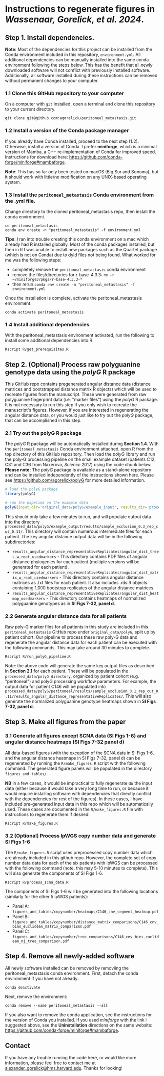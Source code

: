 
# Instructions to regenerate figures in _Wassenaar, Gorelick, et al. 2024_.

## Step 1. Install dependencies.

**Note:** Most of the dependencies for this project can be installed from the Conda environment included in this repository, `environment.yml`. All additional dependencies can be manually installed into the same conda environment following the steps below. This has the benefit that all newly downloaded software will not conflict with previously installed software. Additionally, all software installed during these instructions can be removed without permanent changes to your computer.

### 1.1 Clone this GitHub repository to your computer

On a computer with `git` installed, open a terminal and clone this repository to your current directory. 
```
git clone git@github.com:agorelick/peritoneal_metastasis.git
```

### 1.2 Install a version of the Conda package manager

If you already have Conda installed, proceed to the next step (1.2). Otherwise, install a version of Conda. I prefer **miniforge**, which is a minimal version of Mamba, a C++ re-implementation of Conda for improved speed. Instructions for download here: https://github.com/conda-forge/miniforge#mambaforge.

**Note**: This has so far only been tested on macOS (Big Sur and Sonoma), but it should work with little/no modification on any UNIX-based operating system.

### 1.3 Install the `peritoneal_metastasis` Conda environment from the .yml file.

Change directory to the cloned peritoneal_metastasis repo, then install the conda environment. 

```
cd peritoneal_metastasis
conda env create -n "peritoneal_metastasis" -f environment.yml
```
**Tips:** I ran into trouble creating this conda environment on a mac which already had R installed globally. Most of the conda packages installed, but then in R I was unable to install new packages such as the Quartet package (which is not on Conda) due to dyld files not being found. What worked for me was the following steps:
- completely remove the `peritoneal_metastasis` conda environment
- remove the files/directories for r-base-4.3.3: `rm -r ~/miniforge3/pkgs/r-base-4.3.3-*`
- then rerun `conda env create -n "peritoneal_metastasis" -f environment.yml`

Once the installation is complete, activate the peritoneal_metastasis environment.

```
conda activate peritoneal_metastasis
```

### 1.4 Install additional dependencies

With the peritoneal_metastasis environment activated, run the following to install some additional dependencies into R. 
```
Rscript R/get_prerequisites.R
```

## Step 2. (Optional) Process raw polyguanine genotype data using the _polyG_ R package

This GitHub repo contains pregenerated angular distance data (distance matrices and bootstrapped distance matrix R objects) which will be used to recreate figures from the manuscript. These were generated from raw polyguanine fingerprint data (i.e. "marker files") using the _polyG_ R package. It is not necessary to run this step if you only wish to recreate the manuscript's figures. However, if you are interested in regenerating the angular distance data, or you would just like to try out the _polyG_ package, that can be accomplished in this step.

### 2.1 Try out the polyG R package 

The _polyG_ R package will be automatically installed during **Section 1.4**. With the `peritoneal_metastasis` Conda environment attached, open R from the top directory of this GitHub repository. Then load the _polyG_ library and run the poly-G processing pipeline on the small example dataset (patients C12, C31 and C36 from Naxerova, _Science_ 2017) using the code chunk below. **Please note:** The _polyG_ package is available as a stand-alone repository and can be installed independently of the instructions shown here. Please see https://github.com/agorelick/polyG for more detailed information.

```r
# load the polyG package
library(polyG)

# run the pipeline on the example data
polyG(input_dir='original_data/polyG/example_input', results_dir='processed_data/polyG/example_output', seed=42)
```

This should only take a few minutes to run, and will populate output data into the directory `processed_data/polyG/example_output/results/sample_exclusion_0.3_rep_cut_0.11/`. This directory will contain numerous intermediate files for each patient. The key angular distance output data will be in the following subdirectories:

- `results_angular_distance_representativeReplicates/angular_dist_trees_w_root_usedmarkers` - This directory contains PDF files of angular distance phylogenies for each patient (multiple versions will be generated for each patient).
- `results_angular_distance_representativeReplicates/angular_dist_matrix_w_root_usedmarkers` - This directory contains angular distance matrices as .txt files for each patient. It also includes .rds R objects containing 1,000 bootstrap replicates of the angular distance matrices.
- `results_angular_distance_representativeReplicates/angular_dist_heatmap_usedmarkers` - This directory contains heatmaps of normalized polyguanine genotypes as in **SI Figs 7-32, panel d**. 


### 2.2 Generate angular distance data for all patients

Raw poly-G marker files for all patients in this study are included in this `peritoneal_metastasis` GitHub repo under `original_data/polyG`, split up by patient cohort. Our pipeline to process these raw poly-G data and regenerate the angular distance data for each patient can be executed with the following commands. This may take around 30 minutes to complete. 

```
Rscript R/run_polyG_pipeline.R
```

Note: the above code will generate the same key output files as described in **Section 2.1** for each patient. These will be populated in the `processed_data/polyG directory`, organized by patient cohort (e.g. "peritoneal") and polyG processing workflow parameters. For example, the output data for patient C146 will be populated into `processed_data/polyG/peritoneal/results/sample_exclusion_0.1_rep_cut_0.11/results_angular_distance_representativeReplicates/`. This will also generate the normalized polyguanine genotype heatmaps shown in **SI Figs 7-32, panel d**.



## Step 3. Make all figures from the paper

### 3.1 Generate all figures except SCNA data (SI Figs 1-6) and angular distance heatmaps (SI Figs 7-32 panel d)
All data-based figures (with the exception of the SCNA data in SI Figs 1-6, and the angular distance heatmaps in SI Figs 7-32, panel d) can be regenerated by running the `R/make_figures.R` script with the following command. The generated figure panels will be populated in the directory `figures_and_tables/`.

**NB** In a few cases, it would be impractical to fully regenerate _all_ the input data (either because it would take a very long time to run, or because it would require installing software with dependencies that directly conflict with the dependencies for rest of the figures). In these cases, I have included pre-generated input data in this repo which will be automatically used. These cases are documented in the `R/make_figures.R` file with instructions to regenerate them if desired.  

```
Rscript R/make_figures.R
```

### 3.2 (Optional) Process lpWGS copy number data and generate SI Figs 1-6

The `R/make_figures.R` script uses preprocessed copy number data which are already included in this github repo. However, the complete set of copy number data data for each of the six patients with lpWGS can be processed with the following command (note, this may 5-10 minutes to complete). This will also generate the components of SI Figs 1-6.
```
Rscript R/process_scna_data.R
```
The components of SI Figs 1-6 will be generated into the following locations (similarly for the other 5 lpWGS patients):
* Panel A: `figures_and_tables/copynumber/heatmaps/C146_cnv_segment_heatmap.pdf`
* Panel B: `figures_and_tables/copynumber/distance_matrix_comparisons/C146_cnv_bins_euclidean_matrix_comparison.pdf`
* Panel C: `figures_and_tables/copynumber/tree_comparisons/C146_cnv_bins_euclidean_nj_tree_comparison.pdf`



## Step 4. Remove all newly-added software

All newly software installed can be removed by removiing the peritoneal_metastasis conda environment. First, detach the conda environment if you have not already:
```
conda deactivate
```

Next, remove the environment:
```
conda remove --name peritoneal_metastasis --all
```

If you also want to remove the conda application, see the instructions for the version of Conda you installed. If you used _miniforge_ with the link I suggested above, see the **Uninstallation** directions on the same website: https://github.com/conda-forge/miniforge#mambaforge.

## Contact

If you have any trouble running the code here, or would like more information, please feel free to contact me at alexander_gorelick@hms.harvard.edu. Thanks for looking!


